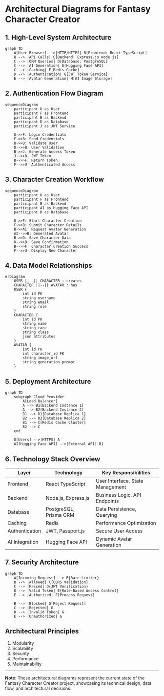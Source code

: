 # Architectural Diagrams for Fantasy Character Creator

## 1. High-Level System Architecture

```mermaid
graph TD
    A[User Browser] -->|HTTP/HTTPS| B[Frontend: React TypeScript]
    B --> |API Calls| C[Backend: Express.js Node.js]
    C --> |ORM Queries| D[Database: PostgreSQL]
    C --> |AI Generation| E[Hugging Face API]
    C --> |Caching| F[Redis Cache]
    D --> |Authentication| G[JWT Token Service]
    E --> |Avatar Generation| H[AI Image Storage]
```

## 2. Authentication Flow Diagram

```mermaid
sequenceDiagram
    participant U as User
    participant F as Frontend
    participant B as Backend
    participant D as Database
    participant J as JWT Service

    U->>F: Login Credentials
    F->>B: Send Credentials
    B->>D: Validate User
    D-->>B: User Validation
    B->>J: Generate Access Token
    J-->>B: JWT Token
    B-->>F: Return Token
    F-->>U: Authenticated Access
```

## 3. Character Creation Workflow

```mermaid
sequenceDiagram
    participant U as User
    participant F as Frontend
    participant B as Backend
    participant AI as Hugging Face API
    participant D as Database

    U->>F: Start Character Creation
    F->>B: Submit Character Details
    B->>AI: Request Avatar Generation
    AI-->>B: Generated Avatar
    B->>D: Save Character Data
    D-->>B: Save Confirmation
    B-->>F: Character Creation Success
    F-->>U: Display New Character
```

## 4. Data Model Relationships

```mermaid
erDiagram
    USER ||--|| CHARACTER : creates
    CHARACTER ||--|| AVATAR : has
    USER {
        int id PK
        string username
        string email
        string role
    }
    CHARACTER {
        int id PK
        string name
        string race
        string class
        json attributes
    }
    AVATAR {
        int id PK
        int character_id FK
        string image_url
        string generation_prompt
    }
```

## 5. Deployment Architecture

```mermaid
graph TD
    subgraph Cloud Provider
        A[Load Balancer]
        A --> B1[Backend Instance 1]
        A --> B2[Backend Instance 2]
        B1 --> D1[Database Replica 1]
        B2 --> D2[Database Replica 2]
        B1 --> C[Redis Cache Cluster]
        B2 --> C
    end
    
    U[Users] -->|HTTPS| A
    AI[Hugging Face API] -->|External API| B1
```

## 6. Technology Stack Overview

| Layer | Technology | Key Responsibilities |
|-------|------------|---------------------|
| Frontend | React TypeScript | User Interface, State Management |
| Backend | Node.js, Express.js | Business Logic, API Endpoints |
| Database | PostgreSQL, Prisma ORM | Data Persistence, Querying |
| Caching | Redis | Performance Optimization |
| Authentication | JWT, Passport.js | Secure User Access |
| AI Integration | Hugging Face API | Dynamic Avatar Generation |

## 7. Security Architecture

```mermaid
graph TD
    A[Incoming Request] --> B{Rate Limiter}
    B --> |Allowed| C{CORS Validation}
    C --> |Passed| D{JWT Verification}
    D --> |Valid Token| E{Role-Based Access Control}
    E --> |Authorized| F[Process Request]
    
    B --> |Blocked| G[Reject Request]
    C --> |Rejected| G
    D --> |Invalid Token| G
    E --> |Unauthorized| G
```

## Architectural Principles

1. Modularity
2. Scalability
3. Security
4. Performance
5. Maintainability

---

**Note:** These architectural diagrams represent the current state of the Fantasy Character Creator project, showcasing its technical design, data flow, and architectural decisions.
